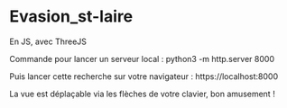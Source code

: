 # Evasion_st-laire
En JS, avec ThreeJS

Commande pour lancer un serveur local : 
python3 -m http.server 8000

Puis lancer cette recherche sur votre navigateur : 
https://localhost:8000

La vue est déplaçable via les flèches de votre clavier, bon amusement ! 
